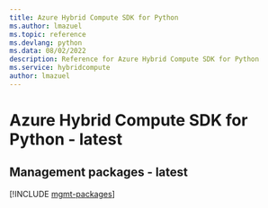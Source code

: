 ```yaml
---
title: Azure Hybrid Compute SDK for Python
ms.author: lmazuel
ms.topic: reference
ms.devlang: python
ms.data: 08/02/2022
description: Reference for Azure Hybrid Compute SDK for Python
ms.service: hybridcompute
author: lmazuel
---
```

# Azure Hybrid Compute SDK for Python - latest

## Management packages - latest
[!INCLUDE [mgmt-packages](hybrid-compute-mgmt-index.md)]